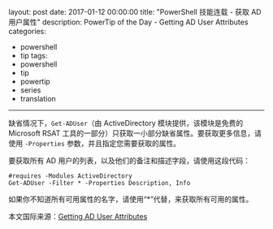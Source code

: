 ﻿layout: post
date: 2017-01-12 00:00:00
title: "PowerShell 技能连载 - 获取 AD 用户属性"
description: PowerTip of the Day - Getting AD User Attributes
categories:
- powershell
- tip
tags:
- powershell
- tip
- powertip
- series
- translation
---
缺省情况下，`Get-ADUser`（由 ActiveDirectory 模块提供，该模块是免费的 Microsoft RSAT 工具的一部分）只获取一小部分缺省属性。要获取更多信息，请使用 `-Properties` 参数，并且指定您需要获取的属性。

要获取所有 AD 用户的列表，以及他们的备注和描述字段，请使用这段代码：

    #requires -Modules ActiveDirectory 
    Get-ADUser -Filter * -Properties Description, Info

如果你不知道所有可用属性的名字，请使用“*”代替，来获取所有可用的属性。

<!--more-->
本文国际来源：[Getting AD User Attributes](http://community.idera.com/powershell/powertips/b/tips/posts/getting-ad-user-attributes)
